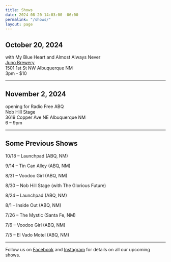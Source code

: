 ```yaml
---
title: Shows
date: 2024-08-20 14:03:00 -06:00
permalink: "/shows/"
layout: page
---
```


## October 20, 2024

<p>with My Blue Heart and Almost Always Never<br/>
<a href="https://junopub.com/">Juno Brewery</a><br/>
1501 1st St NW Albuquerque NM<br/>
3pm - $10</p>

---

## November 2, 2024

<p>opening for Radio Free ABQ<br/>
Nob Hill Stage<br/>
3619 Copper Ave NE Albuquerque NM<br/>
6 – 9pm</p>

---

## Some Previous Shows

10/18 – Launchpad (ABQ, NM)

9/14 – Tin Can Alley (ABQ, NM)

8/31 – Voodoo Girl (ABQ, NM)

8/30 – Nob Hill Stage (with The Glorious Future)

8/24 – Launchpad (ABQ, NM)

8/1 – Inside Out (ABQ, NM)

7/26 – The Mystic (Santa Fe, NM)

7/6 – Voodoo Girl (ABQ, NM)

7/5 – El Vado Motel (ABQ, NM)

---

<p class="lead">Follow us on <a href="https://www.facebook.com/TheOrdinaryThingsband/">Facebook</a> and <a href="https://www.instagram.com/ordinarythingsband18/">Instagram</a> for details on all our upcoming shows.</p>